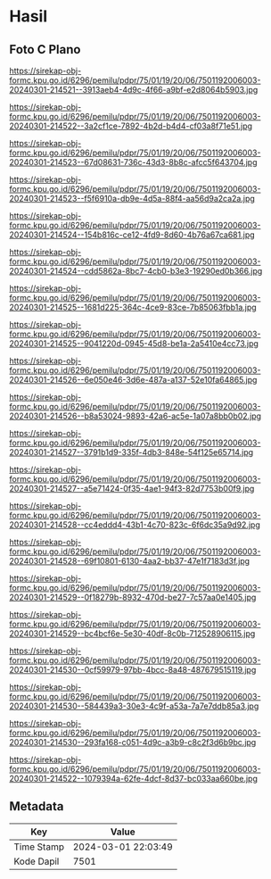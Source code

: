 # Hasil

## Foto C Plano

https://sirekap-obj-formc.kpu.go.id/6296/pemilu/pdpr/75/01/19/20/06/7501192006003-20240301-214521--3913aeb4-4d9c-4f66-a9bf-e2d8064b5903.jpg

https://sirekap-obj-formc.kpu.go.id/6296/pemilu/pdpr/75/01/19/20/06/7501192006003-20240301-214522--3a2cf1ce-7892-4b2d-b4d4-cf03a8f71e51.jpg

https://sirekap-obj-formc.kpu.go.id/6296/pemilu/pdpr/75/01/19/20/06/7501192006003-20240301-214523--67d08631-736c-43d3-8b8c-afcc5f643704.jpg

https://sirekap-obj-formc.kpu.go.id/6296/pemilu/pdpr/75/01/19/20/06/7501192006003-20240301-214523--f5f6910a-db9e-4d5a-88f4-aa56d9a2ca2a.jpg

https://sirekap-obj-formc.kpu.go.id/6296/pemilu/pdpr/75/01/19/20/06/7501192006003-20240301-214524--154b816c-ce12-4fd9-8d60-4b76a67ca681.jpg

https://sirekap-obj-formc.kpu.go.id/6296/pemilu/pdpr/75/01/19/20/06/7501192006003-20240301-214524--cdd5862a-8bc7-4cb0-b3e3-19290ed0b366.jpg

https://sirekap-obj-formc.kpu.go.id/6296/pemilu/pdpr/75/01/19/20/06/7501192006003-20240301-214525--1681d225-364c-4ce9-83ce-7b85063fbb1a.jpg

https://sirekap-obj-formc.kpu.go.id/6296/pemilu/pdpr/75/01/19/20/06/7501192006003-20240301-214525--9041220d-0945-45d8-be1a-2a5410e4cc73.jpg

https://sirekap-obj-formc.kpu.go.id/6296/pemilu/pdpr/75/01/19/20/06/7501192006003-20240301-214526--6e050e46-3d6e-487a-a137-52e10fa64865.jpg

https://sirekap-obj-formc.kpu.go.id/6296/pemilu/pdpr/75/01/19/20/06/7501192006003-20240301-214526--b8a53024-9893-42a6-ac5e-1a07a8bb0b02.jpg

https://sirekap-obj-formc.kpu.go.id/6296/pemilu/pdpr/75/01/19/20/06/7501192006003-20240301-214527--3791b1d9-335f-4db3-848e-54f125e65714.jpg

https://sirekap-obj-formc.kpu.go.id/6296/pemilu/pdpr/75/01/19/20/06/7501192006003-20240301-214527--a5e71424-0f35-4ae1-94f3-82d7753b00f9.jpg

https://sirekap-obj-formc.kpu.go.id/6296/pemilu/pdpr/75/01/19/20/06/7501192006003-20240301-214528--cc4eddd4-43b1-4c70-823c-6f6dc35a9d92.jpg

https://sirekap-obj-formc.kpu.go.id/6296/pemilu/pdpr/75/01/19/20/06/7501192006003-20240301-214528--69f10801-6130-4aa2-bb37-47e1f7183d3f.jpg

https://sirekap-obj-formc.kpu.go.id/6296/pemilu/pdpr/75/01/19/20/06/7501192006003-20240301-214529--0f18279b-8932-470d-be27-7c57aa0e1405.jpg

https://sirekap-obj-formc.kpu.go.id/6296/pemilu/pdpr/75/01/19/20/06/7501192006003-20240301-214529--bc4bcf6e-5e30-40df-8c0b-712528906115.jpg

https://sirekap-obj-formc.kpu.go.id/6296/pemilu/pdpr/75/01/19/20/06/7501192006003-20240301-214530--0cf59979-97bb-4bcc-8a48-487679515119.jpg

https://sirekap-obj-formc.kpu.go.id/6296/pemilu/pdpr/75/01/19/20/06/7501192006003-20240301-214530--584439a3-30e3-4c9f-a53a-7a7e7ddb85a3.jpg

https://sirekap-obj-formc.kpu.go.id/6296/pemilu/pdpr/75/01/19/20/06/7501192006003-20240301-214530--293fa168-c051-4d9c-a3b9-c8c2f3d6b9bc.jpg

https://sirekap-obj-formc.kpu.go.id/6296/pemilu/pdpr/75/01/19/20/06/7501192006003-20240301-214522--1079394a-62fe-4dcf-8d37-bc033aa660be.jpg


## Metadata

| Key        | Value               |
| ---------- | ------------------- |
| Time Stamp | 2024-03-01 22:03:49 |
| Kode Dapil | 7501                |



